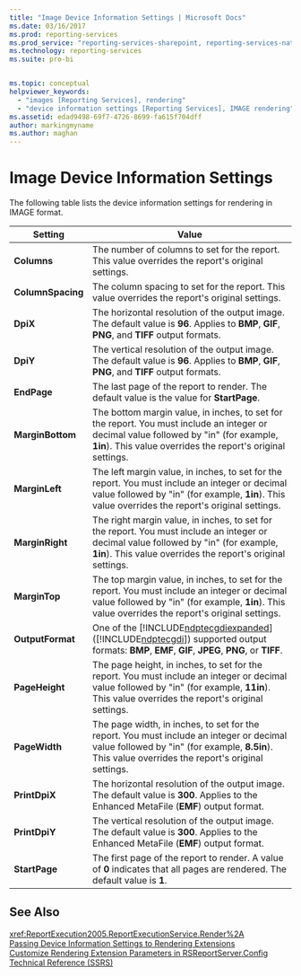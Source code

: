 ```yaml
---
title: "Image Device Information Settings | Microsoft Docs"
ms.date: 03/16/2017
ms.prod: reporting-services
ms.prod_service: "reporting-services-sharepoint, reporting-services-native"
ms.technology: reporting-services
ms.suite: pro-bi


ms.topic: conceptual
helpviewer_keywords: 
  - "images [Reporting Services], rendering"
  - "device information settings [Reporting Services], IMAGE rendering"
ms.assetid: edad9498-69f7-4726-8699-fa615f704dff
author: markingmyname
ms.author: maghan
---
```

# Image Device Information Settings
  The following table lists the device information settings for rendering in IMAGE format.  
  
|Setting|Value|  
|-------------|-----------|  
|**Columns**|The number of columns to set for the report. This value overrides the report's original settings.|  
|**ColumnSpacing**|The column spacing to set for the report. This value overrides the report's original settings.|  
|**DpiX**|The horizontal resolution of the output image. The default value is **96**. Applies to **BMP**, **GIF**, **PNG**, and **TIFF** output formats.|  
|**DpiY**|The vertical resolution of the output image. The default value is **96**. Applies to **BMP**, **GIF**, **PNG**, and **TIFF** output formats.|  
|**EndPage**|The last page of the report to render. The default value is the value for **StartPage**.|  
|**MarginBottom**|The bottom margin value, in inches, to set for the report. You must include an integer or decimal value followed by "in" (for example, **1in**). This value overrides the report's original settings.|  
|**MarginLeft**|The left margin value, in inches, to set for the report. You must include an integer or decimal value followed by "in" (for example, **1in**). This value overrides the report's original settings.|  
|**MarginRight**|The right margin value, in inches, to set for the report. You must include an integer or decimal value followed by "in" (for example, **1in**). This value overrides the report's original settings.|  
|**MarginTop**|The top margin value, in inches, to set for the report. You must include an integer or decimal value followed by "in" (for example, **1in**). This value overrides the report's original settings.|  
|**OutputFormat**|One of the [!INCLUDE[ndptecgdiexpanded](../includes/ndptecgdiexpanded-md.md)] ([!INCLUDE[ndptecgdi](../includes/ndptecgdi-md.md)]) supported output formats: **BMP**, **EMF**, **GIF**, **JPEG**, **PNG**, or **TIFF**.|  
|**PageHeight**|The page height, in inches, to set for the report. You must include an integer or decimal value followed by "in" (for example, **11in**). This value overrides the report's original settings.|  
|**PageWidth**|The page width, in inches, to set for the report. You must include an integer or decimal value followed by "in" (for example, **8.5in**). This value overrides the report's original settings.|  
|**PrintDpiX**|The horizontal resolution of the output image. The default value is **300**. Applies to the Enhanced MetaFile (**EMF**) output format.|  
|**PrintDpiY**|The vertical resolution of the output image. The default value is **300**. Applies to the Enhanced MetaFile (**EMF**) output format.|  
|**StartPage**|The first page of the report to render. A value of **0** indicates that all pages are rendered. The default value is **1**.|  
  
## See Also  
 <xref:ReportExecution2005.ReportExecutionService.Render%2A>   
 [Passing Device Information Settings to Rendering Extensions](../reporting-services/report-server-web-service/net-framework/passing-device-information-settings-to-rendering-extensions.md)   
 [Customize Rendering Extension Parameters in RSReportServer.Config](../reporting-services/customize-rendering-extension-parameters-in-rsreportserver-config.md)   
 [Technical Reference &#40;SSRS&#41;](../reporting-services/technical-reference-ssrs.md)  
  
  
